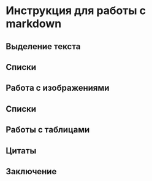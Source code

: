 # Инструкция для работы с markdown

## Выделение текста

## Списки

## Работа c изображениями

## Списки

## Работы с таблицами

## Цитаты

## Заключение